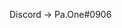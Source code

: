 
Discord -> Pa.One#0906 



<!---
pa-one55/pa-one55 is a ✨ special ✨ repository because its `README.md` (this file) appears on your GitHub profile.
You can click the Preview link to take a look at your changes.
--->
